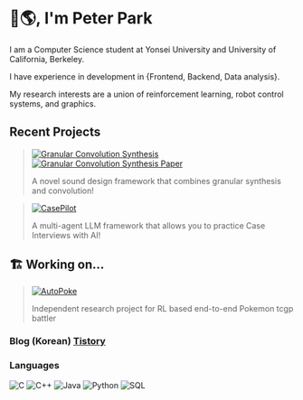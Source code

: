 # 👋🌎, I'm Peter Park
I am a Computer Science student at Yonsei University and University of California, Berkeley.

I have experience in development in {Frontend, Backend, Data analysis}. 

My research interests are a union of reinforcement learning, robot control systems, and graphics.

## Recent Projects
> [![Granular Convolution Synthesis](https://img.shields.io/badge/-🎛️&nbsp;Granular_Convoution_Synthesis-000000?style=flat)](https://github.com/P11co/granular_convolution_synthesis) [![Granular Convolution Synthesis Paper](https://img.shields.io/badge/-📜&nbsp;_GCS_Paper-000000?style=flat)](https://github.com/P11co/granular_convolution_synthesis/blob/main/introduction_to_gcs.pdf)
>
> A novel sound design framework that combines granular synthesis and convolution!

> [![CasePilot](https://img.shields.io/badge/-🧑‍✈️&nbsp;CasePilot:_Your_Personal_Interviewer-000000?style=flat)](https://github.com/Max-vS/CS194-project)
>
> [//]: #[![CasePilot](https://img.shields.io/badge/-📜&nbsp;CasePilot_Paper-000000?style=flat)](https://github.com/Max-vS/CS194-project)
>
> A multi-agent LLM framework that allows you to practice Case Interviews with AI!

## 🏗️ Working on...
> [![AutoPoke](https://img.shields.io/badge/-♣️&nbsp;AutoPoke-000000?style=flat)](https://github.com/P11co/pokemon_tcgp)
>
> Independent research project for RL based end-to-end Pokemon tcgp battler

### Blog (Korean) [Tistory](https://piico.tistory.com/)

###

### Languages
![C](https://img.shields.io/badge/-C-000000?style=flat&logo=C)
![C++](https://img.shields.io/badge/-C++-000000?style=flat&logo=C%2B%2B&logoColor=00599C)
![Java](https://img.shields.io/badge/-Java-000000?style=flat&logo=Java&logoColor=007396)
![Python](https://img.shields.io/badge/-Python-000000?style=flat&logo=python)
![SQL](https://img.shields.io/badge/-SQL-000000?style=flat&logo=MySQL)

